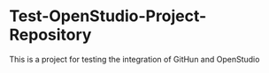 # Test-OpenStudio-Project-Repository
This is a project for testing the integration of GitHun and OpenStudio
